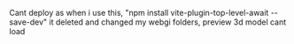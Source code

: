 Cant deploy as when i use this, "npm install vite-plugin-top-level-await --save-dev" it deleted and changed my webgi folders, preview 3d model cant load
